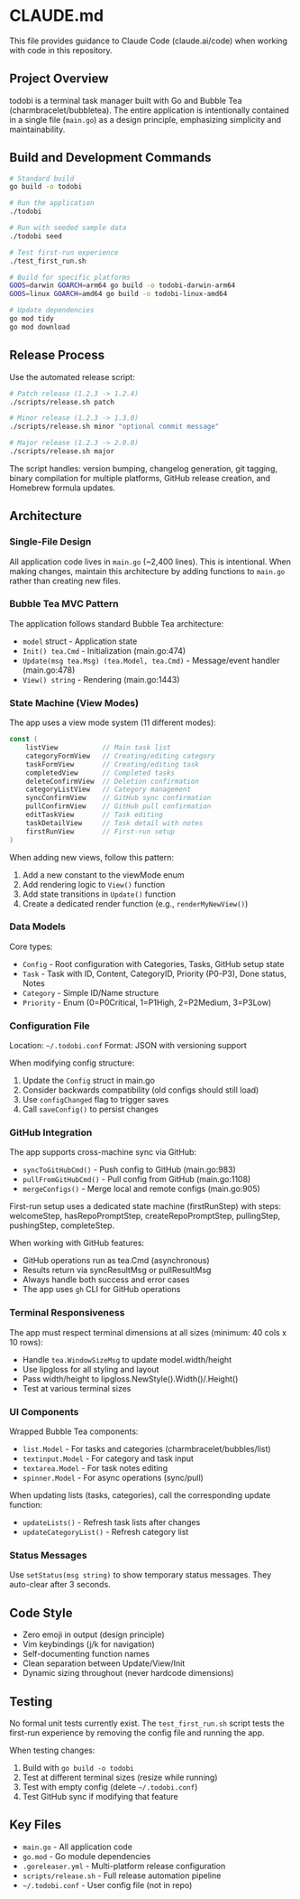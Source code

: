 # CLAUDE.md

This file provides guidance to Claude Code (claude.ai/code) when working with code in this repository.

## Project Overview

todobi is a terminal task manager built with Go and Bubble Tea (charmbracelet/bubbletea). The entire application is intentionally contained in a single file (`main.go`) as a design principle, emphasizing simplicity and maintainability.

## Build and Development Commands

```bash
# Standard build
go build -o todobi

# Run the application
./todobi

# Run with seeded sample data
./todobi seed

# Test first-run experience
./test_first_run.sh

# Build for specific platforms
GOOS=darwin GOARCH=arm64 go build -o todobi-darwin-arm64
GOOS=linux GOARCH=amd64 go build -o todobi-linux-amd64

# Update dependencies
go mod tidy
go mod download
```

## Release Process

Use the automated release script:

```bash
# Patch release (1.2.3 -> 1.2.4)
./scripts/release.sh patch

# Minor release (1.2.3 -> 1.3.0)
./scripts/release.sh minor "optional commit message"

# Major release (1.2.3 -> 2.0.0)
./scripts/release.sh major
```

The script handles: version bumping, changelog generation, git tagging, binary compilation for multiple platforms, GitHub release creation, and Homebrew formula updates.

## Architecture

### Single-File Design

All application code lives in `main.go` (~2,400 lines). This is intentional. When making changes, maintain this architecture by adding functions to `main.go` rather than creating new files.

### Bubble Tea MVC Pattern

The application follows standard Bubble Tea architecture:

- `model` struct - Application state
- `Init() tea.Cmd` - Initialization (main.go:474)
- `Update(msg tea.Msg) (tea.Model, tea.Cmd)` - Message/event handler (main.go:478)
- `View() string` - Rendering (main.go:1443)

### State Machine (View Modes)

The app uses a view mode system (11 different modes):

```go
const (
    listView           // Main task list
    categoryFormView   // Creating/editing category
    taskFormView       // Creating/editing task
    completedView      // Completed tasks
    deleteConfirmView  // Deletion confirmation
    categoryListView   // Category management
    syncConfirmView    // GitHub sync confirmation
    pullConfirmView    // GitHub pull confirmation
    editTaskView       // Task editing
    taskDetailView     // Task detail with notes
    firstRunView       // First-run setup
)
```

When adding new views, follow this pattern:
1. Add a new constant to the viewMode enum
2. Add rendering logic to `View()` function
3. Add state transitions in `Update()` function
4. Create a dedicated render function (e.g., `renderMyNewView()`)

### Data Models

Core types:

- `Config` - Root configuration with Categories, Tasks, GitHub setup state
- `Task` - Task with ID, Content, CategoryID, Priority (P0-P3), Done status, Notes
- `Category` - Simple ID/Name structure
- `Priority` - Enum (0=P0Critical, 1=P1High, 2=P2Medium, 3=P3Low)

### Configuration File

Location: `~/.todobi.conf`
Format: JSON with versioning support

When modifying config structure:
1. Update the `Config` struct in main.go
2. Consider backwards compatibility (old configs should still load)
3. Use `configChanged` flag to trigger saves
4. Call `saveConfig()` to persist changes

### GitHub Integration

The app supports cross-machine sync via GitHub:

- `syncToGitHubCmd()` - Push config to GitHub (main.go:983)
- `pullFromGitHubCmd()` - Pull config from GitHub (main.go:1108)
- `mergeConfigs()` - Merge local and remote configs (main.go:905)

First-run setup uses a dedicated state machine (firstRunStep) with steps: welcomeStep, hasRepoPromptStep, createRepoPromptStep, pullingStep, pushingStep, completeStep.

When working with GitHub features:
- GitHub operations run as tea.Cmd (asynchronous)
- Results return via syncResultMsg or pullResultMsg
- Always handle both success and error cases
- The app uses `gh` CLI for GitHub operations

### Terminal Responsiveness

The app must respect terminal dimensions at all sizes (minimum: 40 cols x 10 rows):

- Handle `tea.WindowSizeMsg` to update model.width/height
- Use lipgloss for all styling and layout
- Pass width/height to lipgloss.NewStyle().Width()/.Height()
- Test at various terminal sizes

### UI Components

Wrapped Bubble Tea components:
- `list.Model` - For tasks and categories (charmbracelet/bubbles/list)
- `textinput.Model` - For category and task input
- `textarea.Model` - For task notes editing
- `spinner.Model` - For async operations (sync/pull)

When updating lists (tasks, categories), call the corresponding update function:
- `updateLists()` - Refresh task lists after changes
- `updateCategoryList()` - Refresh category list

### Status Messages

Use `setStatus(msg string)` to show temporary status messages. They auto-clear after 3 seconds.

## Code Style

- Zero emoji in output (design principle)
- Vim keybindings (j/k for navigation)
- Self-documenting function names
- Clean separation between Update/View/Init
- Dynamic sizing throughout (never hardcode dimensions)

## Testing

No formal unit tests currently exist. The `test_first_run.sh` script tests the first-run experience by removing the config file and running the app.

When testing changes:
1. Build with `go build -o todobi`
2. Test at different terminal sizes (resize while running)
3. Test with empty config (delete `~/.todobi.conf`)
4. Test GitHub sync if modifying that feature

## Key Files

- `main.go` - All application code
- `go.mod` - Go module dependencies
- `.goreleaser.yml` - Multi-platform release configuration
- `scripts/release.sh` - Full release automation pipeline
- `~/.todobi.conf` - User config file (not in repo)
